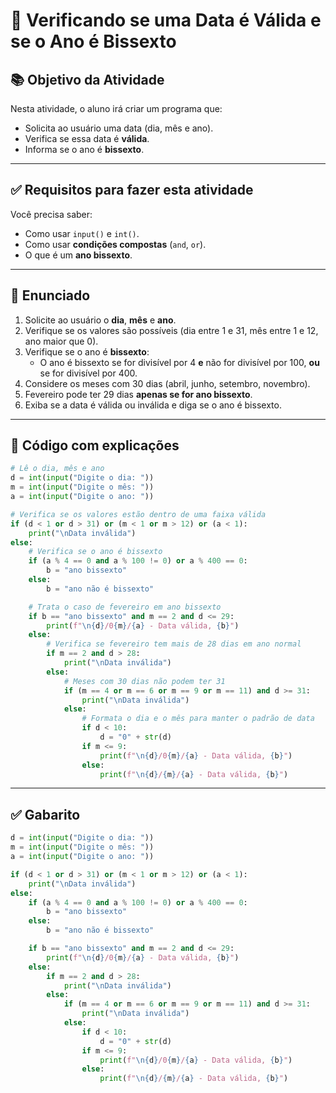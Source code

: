 
# 📅 Verificando se uma Data é Válida e se o Ano é Bissexto

## 📚 Objetivo da Atividade

Nesta atividade, o aluno irá criar um programa que:

- Solicita ao usuário uma data (dia, mês e ano).
- Verifica se essa data é **válida**.
- Informa se o ano é **bissexto**.

---

## ✅ Requisitos para fazer esta atividade

Você precisa saber:

- Como usar `input()` e `int()`.
- Como usar **condições compostas** (`and`, `or`).
- O que é um **ano bissexto**.

---

## 🧠 Enunciado

1. Solicite ao usuário o **dia**, **mês** e **ano**.
2. Verifique se os valores são possíveis (dia entre 1 e 31, mês entre 1 e 12, ano maior que 0).
3. Verifique se o ano é **bissexto**:
   - O ano é bissexto se for divisível por 4 **e** não for divisível por 100, **ou** se for divisível por 400.
4. Considere os meses com 30 dias (abril, junho, setembro, novembro).
5. Fevereiro pode ter 29 dias **apenas se for ano bissexto**.
6. Exiba se a data é válida ou inválida e diga se o ano é bissexto.

---

## 🧪 Código com explicações

```python
# Lê o dia, mês e ano
d = int(input("Digite o dia: "))
m = int(input("Digite o mês: "))
a = int(input("Digite o ano: "))

# Verifica se os valores estão dentro de uma faixa válida
if (d < 1 or d > 31) or (m < 1 or m > 12) or (a < 1):
    print("\nData inválida")
else:
    # Verifica se o ano é bissexto
    if (a % 4 == 0 and a % 100 != 0) or a % 400 == 0:
        b = "ano bissexto"
    else:
        b = "ano não é bissexto"

    # Trata o caso de fevereiro em ano bissexto
    if b == "ano bissexto" and m == 2 and d <= 29:
        print(f"\n{d}/0{m}/{a} - Data válida, {b}")
    else:
        # Verifica se fevereiro tem mais de 28 dias em ano normal
        if m == 2 and d > 28:
            print("\nData inválida")
        else:
            # Meses com 30 dias não podem ter 31
            if (m == 4 or m == 6 or m == 9 or m == 11) and d >= 31:
                print("\nData inválida")
            else:
                # Formata o dia e o mês para manter o padrão de data
                if d < 10:
                    d = "0" + str(d)
                if m <= 9:
                    print(f"\n{d}/0{m}/{a} - Data válida, {b}")
                else:
                    print(f"\n{d}/{m}/{a} - Data válida, {b}")
```

---

## ✅ Gabarito

```python
d = int(input("Digite o dia: "))
m = int(input("Digite o mês: "))
a = int(input("Digite o ano: "))

if (d < 1 or d > 31) or (m < 1 or m > 12) or (a < 1):
    print("\nData inválida")
else:
    if (a % 4 == 0 and a % 100 != 0) or a % 400 == 0:
        b = "ano bissexto"
    else:
        b = "ano não é bissexto"

    if b == "ano bissexto" and m == 2 and d <= 29:
        print(f"\n{d}/0{m}/{a} - Data válida, {b}")
    else:
        if m == 2 and d > 28:
            print("\nData inválida")
        else:
            if (m == 4 or m == 6 or m == 9 or m == 11) and d >= 31:
                print("\nData inválida")
            else:
                if d < 10:
                    d = "0" + str(d)
                if m <= 9:
                    print(f"\n{d}/0{m}/{a} - Data válida, {b}")
                else:
                    print(f"\n{d}/{m}/{a} - Data válida, {b}")
```
